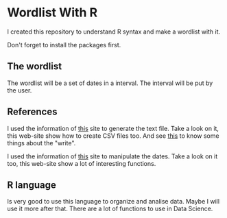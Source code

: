 # Wordlist With R
I created this repository to understand R syntax and make a wordlist with it.

Don't forget to install the packages first.

## The wordlist
The wordlist will be a set of dates in a interval. The interval will be put by the user.

## References
I used the information of [this](http://www.sthda.com/english/wiki/writing-data-from-r-to-txt-csv-files-r-base-functions) site to generate the text file.
Take a look on it, this web-site show how to create CSV files too.
And see [this](https://www.rdocumentation.org/packages/utils/versions/3.6.2/topics/write.table) to know some things about the "write".

I used the information of [this](http://material.curso-r.com/lubridate/) site to manipulate the dates. Take a look on it too, this web-site show a lot of interesting functions.


## R language
Is very good to use this language to organize and analise data. Maybe I will use it more after that. There are a lot of functions to use in Data Science.
